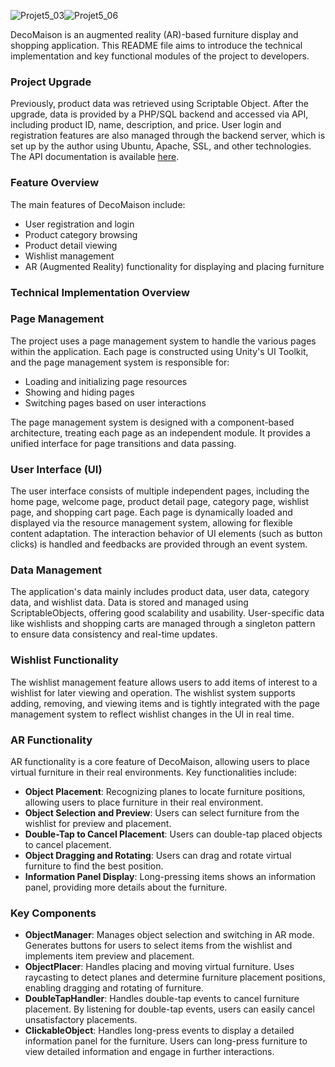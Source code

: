 ![Projet5_03](https://github.com/user-attachments/assets/87c91be9-8c73-4b31-8225-fa49461ed8d5)![Projet5_06](https://github.com/user-attachments/assets/bf7fc6e3-26b1-4560-97f8-cf9697322537)

DecoMaison is an augmented reality (AR)-based furniture display and shopping application. This README file aims to introduce the technical implementation and key functional modules of the project to developers.

### Project Upgrade

Previously, product data was retrieved using Scriptable Object. After the upgrade, data is provided by a PHP/SQL backend and accessed via API, including product ID, name, description, and price. User login and registration features are also managed through the backend server, which is set up by the author using Ubuntu, Apache, SSL, and other technologies. The API documentation is available [here](https://xiaosong.fr/decomaison/api/swagger-ui-master/index.html).

### Feature Overview

The main features of DecoMaison include:

- User registration and login
- Product category browsing
- Product detail viewing
- Wishlist management
- AR (Augmented Reality) functionality for displaying and placing furniture

### Technical Implementation Overview

### Page Management

The project uses a page management system to handle the various pages within the application. Each page is constructed using Unity's UI Toolkit, and the page management system is responsible for:

- Loading and initializing page resources
- Showing and hiding pages
- Switching pages based on user interactions

The page management system is designed with a component-based architecture, treating each page as an independent module. It provides a unified interface for page transitions and data passing.

### User Interface (UI)

The user interface consists of multiple independent pages, including the home page, welcome page, product detail page, category page, wishlist page, and shopping cart page. Each page is dynamically loaded and displayed via the resource management system, allowing for flexible content adaptation. The interaction behavior of UI elements (such as button clicks) is handled and feedbacks are provided through an event system.

### Data Management

The application's data mainly includes product data, user data, category data, and wishlist data. Data is stored and managed using ScriptableObjects, offering good scalability and usability. User-specific data like wishlists and shopping carts are managed through a singleton pattern to ensure data consistency and real-time updates.

### Wishlist Functionality

The wishlist management feature allows users to add items of interest to a wishlist for later viewing and operation. The wishlist system supports adding, removing, and viewing items and is tightly integrated with the page management system to reflect wishlist changes in the UI in real time.

### AR Functionality

AR functionality is a core feature of DecoMaison, allowing users to place virtual furniture in their real environments. Key functionalities include:

- **Object Placement**: Recognizing planes to locate furniture positions, allowing users to place furniture in their real environment.
- **Object Selection and Preview**: Users can select furniture from the wishlist for preview and placement.
- **Double-Tap to Cancel Placement**: Users can double-tap placed objects to cancel placement.
- **Object Dragging and Rotating**: Users can drag and rotate virtual furniture to find the best position.
- **Information Panel Display**: Long-pressing items shows an information panel, providing more details about the furniture.

### Key Components

- **ObjectManager**: Manages object selection and switching in AR mode. Generates buttons for users to select items from the wishlist and implements item preview and placement.
- **ObjectPlacer**: Handles placing and moving virtual furniture. Uses raycasting to detect planes and determine furniture placement positions, enabling dragging and rotating of furniture.
- **DoubleTapHandler**: Handles double-tap events to cancel furniture placement. By listening for double-tap events, users can easily cancel unsatisfactory placements.
- **ClickableObject**: Handles long-press events to display a detailed information panel for the furniture. Users can long-press furniture to view detailed information and engage in further interactions.
